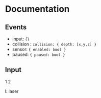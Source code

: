 # Documentation

## Events
* input: `{}` 
* collision : ` collision: { depth: [x,y,z] } `
* sensor: `{ enabled: bool }`
* paused: `{ paused: bool }`


## Input
1
2

l: laser

